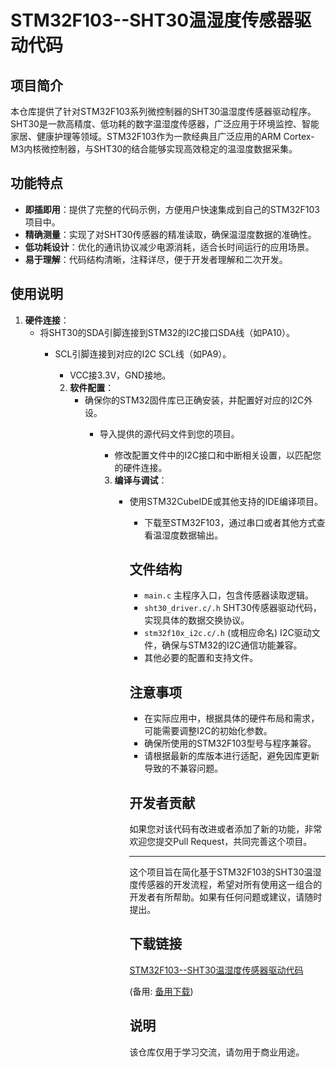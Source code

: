 # STM32F103--SHT30温湿度传感器驱动代码

## 项目简介

本仓库提供了针对STM32F103系列微控制器的SHT30温湿度传感器驱动程序。SHT30是一款高精度、低功耗的数字温湿度传感器，广泛应用于环境监控、智能家居、健康护理等领域。STM32F103作为一款经典且广泛应用的ARM Cortex-M3内核微控制器，与SHT30的结合能够实现高效稳定的温湿度数据采集。

## 功能特点

- **即插即用**：提供了完整的代码示例，方便用户快速集成到自己的STM32F103项目中。
- **精确测量**：实现了对SHT30传感器的精准读取，确保温湿度数据的准确性。
- **低功耗设计**：优化的通讯协议减少电源消耗，适合长时间运行的应用场景。
- **易于理解**：代码结构清晰，注释详尽，便于开发者理解和二次开发。

## 使用说明

1. **硬件连接**：
    - 将SHT30的SDA引脚连接到STM32的I2C接口SDA线（如PA10）。
        - SCL引脚连接到对应的I2C SCL线（如PA9）。
            - VCC接3.3V，GND接地。

            2. **软件配置**：
                - 确保你的STM32固件库已正确安装，并配置好对应的I2C外设。
                    - 导入提供的源代码文件到您的项目。
                        - 修改配置文件中的I2C接口和中断相关设置，以匹配您的硬件连接。

                        3. **编译与调试**：
                            - 使用STM32CubeIDE或其他支持的IDE编译项目。
                                - 下载至STM32F103，通过串口或者其他方式查看温湿度数据输出。

                                ## 文件结构

                                - `main.c` 主程序入口，包含传感器读取逻辑。
                                - `sht30_driver.c/.h` SHT30传感器驱动代码，实现具体的数据交换协议。
                                - `stm32f10x_i2c.c/.h` (或相应命名) I2C驱动文件，确保与STM32的I2C通信功能兼容。
                                - 其他必要的配置和支持文件。

                                ## 注意事项

                                - 在实际应用中，根据具体的硬件布局和需求，可能需要调整I2C的初始化参数。
                                - 确保所使用的STM32F103型号与程序兼容。
                                - 请根据最新的库版本进行适配，避免因库更新导致的不兼容问题。

                                ## 开发者贡献

                                如果您对该代码有改进或者添加了新的功能，非常欢迎您提交Pull Request，共同完善这个项目。

                                ---

                                这个项目旨在简化基于STM32F103的SHT30温湿度传感器的开发流程，希望对所有使用这一组合的开发者有所帮助。如果有任何问题或建议，请随时提出。

                                ## 下载链接
                                [STM32F103--SHT30温湿度传感器驱动代码](https://pan.quark.cn/s/6d7d65f6089d) 

                                (备用: [备用下载](https://pan.baidu.com/s/1wDX05qWvEOWQDIVdFjMEaQ?pwd=1234))

                                ## 说明

                                该仓库仅用于学习交流，请勿用于商业用途。
